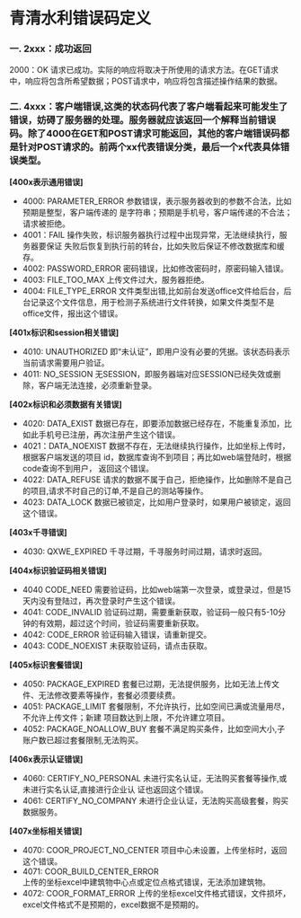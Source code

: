 # 青清水利错误码定义
### 一. 2xxx：成功返回

>
2000：OK
    请求已成功。实际的响应将取决于所使用的请求方法。在GET请求中，响应将包含所希望数据；POST请求中，响应将包含描述操作结果的数据。

### 二. 4xxx：客户端错误,这类的状态码代表了客户端看起来可能发生了错误，妨碍了服务器的处理。服务器就应该返回一个解释当前错误码。除了4000在GET和POST请求可能返回，其他的客户端错误码都是针对POST请求的。前两个xx代表错误分类，最后一个x代表具体错误类型。

**[400x表示通用错误]**
>
*   4000: PARAMETER_ERROR
    参数错误，表示服务器收到的参数不合法，比如预期是整型，客户端传递的
    是字符串；预期是手机号，客户端传递的不合法；请求被拒绝。
*   4001：FAIL
    操作失败，标识服务器执行过程中出现异常，无法继续执行，服务器要保证
    失败后恢复到执行前的转台，比如失败后保证不修改数据库和缓存。
*   4002: PASSWORD_ERROR
    密码错误，比如修改密码时，原密码输入错误。
*   4003: FILE_TOO_MAX
    上传文件过大，服务器拒绝。
*  4004: FILE_TYPE_ERROR
    文件类型出错,比如前台发送office文件给后台，后台记录这个文件信息，用于检测子系统进行文件转换，如果文件类型不是office文件，报出这个错误。    

**[401x标识和session相关错误]**
>
*   4010: UNAUTHORIZED
    即“未认证”，即用户没有必要的凭据。该状态码表示当前请求需要用户验证。
*   4011: NO_SESSION
    无SESSION，即服务器端对应SESSION已经失效或删除，客户端无法连接，必须重新登录。

**[402x标识和必须数据有关错误]**
>
*   4020: DATA_EXIST
    数据已存在，即要添加数据已经存在，不能重复添加，比如此手机号已注册，再次注册产生这个错误。
*   4021：DATA_NOEXIST
    数据不存在，无法继续执行操作，比如坐标上传时，根据客户端发送的项目
    id，数据库查询不到项目；再比如web端登陆时，根据code查询不到用户，
    返回这个错误。
*   4022: DATA_REFUSE
    请求的数据不属于自己，拒绝操作，比如删除不是自己的项目,请求不时自己的订单,不是自己的测站等操作。
* 4023: DATA_LOCK
    数据已被锁定，比如用户登录时，如果用户被锁定，返回这个错误。 

**[403x千寻错误]**
>
*   4030: QXWE_EXPIRED
    千寻过期，千寻服务时间过期，请求时返回。

**[404x标识验证码相关错误]**
>
*   4040 CODE_NEED
    需要验证码，比如web端第一次登录，或登录过，但是15天内没有登陆过，再次登录时产生这个错误。
*   4041: CODE_INVALID
    验证码过期，需要重新获取，验证码一般只有5-10分钟的有效期，超过这个时间，验证码需要重新获取。
*   4042: CODE_ERROR
    验证码输入错误，请重新提交。
*   4043: CODE_NOEXIST
    未获取验证码，请点击获取。

**[405x标识套餐错误]**
>
*   4050: PACKAGE_EXPIRED
    套餐已过期，无法提供服务，比如无法上传文件、无法修改要素等操作，套餐必须要续费。
*   4051: PACKAGE_LIMIT
    套餐限制，不允许执行，比如空间已满或流量用尽，不允许上传文件；新建
    项目数达到上限，不允许建立项目。
*   4052: PACKAGE_NOALLOW_BUY
    套餐不满足购买条件，比如空间大小,子账户数已超过套餐限制,无法购买。

**[406x表示认证错误]**
>
*   4060: CERTIFY_NO_PERSONAL
    未进行实名认证，无法购买套餐等操作,或未进行实名认证,直接进行企业认
    证也返回这个错误。
*   4061: CERTIFY_NO_COMPANY
    未进行企业认证，无法购买高级套餐，购买数据服务。

**[407x坐标相关错误]**
>
*   4070: COOR_PROJECT_NO_CENTER
    项目中心未设置，上传坐标时，返回这个错误。
*   4071: COOR_BUILD_CENTER_ERROR  
    上传的坐标excel中建筑物中心点或定位点格式错误，无法添加建筑物。
*   4072: COOR_FORMAT_ERROR
    上传的坐标excel文件格式错误，文件损坏，excel文件格式不是预期的，excel数据不是预期的。




